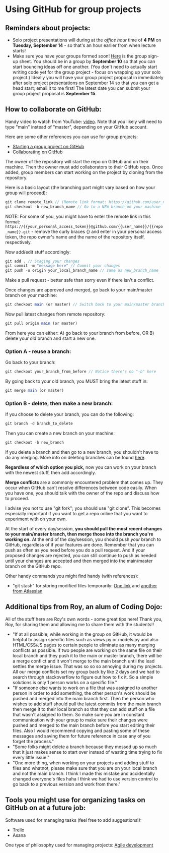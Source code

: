 # Using GitHub for group projects

## Reminders about projects: 

- Solo project presentations will during at the *office hour* time of **4 PM** on **Tuesday, September 14** - so that's an hour earlier from when lecture starts!
- Make sure you have your groups formed soon!  [Here](https://docs.google.com/spreadsheets/d/10uLiNc0ogNn2wdRd6qMr0hQNhLnJzmyQbB4o8Wuey6I/edit#gid=0) is the group sign-up sheet.  You should be in a group by **September 10** so that you can start bouncing ideas off one another.  (You don't need to actually start writing code yet for the group project - focus on wrapping up your solo project.)  Ideally you will have your group project proposal in immediately after solo project presentations on September 14 so that you can get a head start; email it to me first!  The latest date you can submit your group project proposal is **September 15**.

## How to collaborate on GitHub:

Handy video to watch from YouTube: [video](https://www.youtube.com/watch?v=MnUd31TvBoU).  Note that you likely will need to type "main" instead of "master", depending on your GitHub account.

Here are some other references you can use for group projects:
- [Starting a group project on GitHub](https://www.digitalcrafts.com/blog/learn-how-start-new-group-project-github)
- [Collaborating on GitHub](https://www.atlassian.com/git/tutorials/syncing)

The owner of the repository will start the repo on GitHub and on their machine.  Then the owner must add collaborators to their GitHub repo.  Once added, group members can start working on the project by cloning from the repository.

Here is a basic layout (the branching part might vary based on how your group will proceed):
```js
git clone remote_link // (Remote link format: https://github.com/user_name/repo_name.git) - first time only to get a copy of the project
git checkout -b new_branch_name // Go to a NEW branch on your machine
```
NOTE: For some of you, you might have to enter the remote link in this format: `https://{{your_personal_access_token}}@github.com/{{user_name}}/{{repo_name}}.git` - remove the curly braces {} and enter in your personal access token, the repo owner's name and the name of the repository itself, respectively.

Now add/edit stuff accordingly:
```js
git add . // Staging your changes
git commit -m "message here" // Commit your changes
git push -u origin your_local_branch_name // same as new_branch_name
```
Make a pull request - better safe than sorry even if there isn't a conflict.

Once changes are approved and merged, go back to your main/master branch on your machine:
```js
git checkout main (or master) // Switch back to your main/master branch on your machine
```

Now pull latest changes from remote repository:
```js
git pull origin main (or master)
```

From here you can either: A) go back to your branch from before, OR B) delete your old branch and start a new one.

### Option A - reuse a branch:

Go back to your branch:
```js
git checkout your_branch_from_before // Notice there's no "-b" here
```

By going back to your old branch, you MUST bring the latest stuff in:
```js
git merge main (or master)
```

### Option B - delete, then make a new branch:
If you choose to delete your branch, you can do the following:
```js
git branch -d branch_to_delete
```

Then you can create a new branch on your machine:
```js
git checkout -b new_branch
```
If you delete a branch and then go to a new branch, you shouldn't have to do any merging.  More info on deleting branches can be found [here](https://www.git-tower.com/learn/git/faq/delete-local-branch/).

**Regardless of which option you pick,** now you can work on your branch with the newest stuff, then add accordingly.

**Merge conflicts** are a commonly encountered problem that comes up.  They occur when GitHub can't resolve differences between code easily.  When you have one, you should talk with the owner of the repo and discuss how to proceed.

I advise you not to use "git fork"; you should use "git clone".  This becomes especially important if you want to get a repo online that you want to experiment with on your own.

At the start of every day/session, **you should pull the most recent changes to your main/master branch, then merge those into the branch you're working on.**  At the end of the day/session, you should push *your* branch to GitHub, regardless of if your features are done.  Remember that you can push as often as you need before you do a pull request.  And if your proposed changes are rejected, you can still continue to push as needed until your changes are accepted and then merged into the main/master branch on the GitHub repo.

Other handy commands you might find handy (with references):
- "git stash" for storing modified files temporarily: [One link](https://git-scm.com/book/en/v2/Git-Tools-Stashing-and-Cleaning) and [another from Atlassian](https://www.atlassian.com/git/tutorials/saving-changes/git-stash)

## Additional tips from Roy, an alum of Coding Dojo:

All of the stuff here are Roy's own words - some great tips here!  Thank you, Roy, for sharing them and allowing me to share them with the students!!

- "If at all possible, while working in the group on GitHub, it would be helpful to assign specific files such as views.py or models.py and also HTML/CSS/JS pages to certain people to eliminate as many merging conflicts as possible. If two people are working on the same file on their local branch and they push it to the main or master branch, there will be a merge conflict and it won't merge to the main branch until the lead settles the merge issue. That was so so so annoying during my projects. All our merge conflicts set my group back by like 2 days and we had to search through stackoverflow to figure out how to fix it. So a simple solutions is only 1 person works on a specific file."
- "If someone else wants to work on a file that was assigned to another person in order to add something, the other person's work should be pushed and merged into the main branch first. Then the person who wishes to add stuff should pull the latest commits from the main branch then merge it to their local branch so that they can add stuff on a file that wasn't assigned to them. So make sure you are in constant communication with your group to make sure their changes were pushed and merged to the main branch before you start editing their files. Also I would recommend copying and pasting some of these messages and saving them for future reference in case any of you forget the process."
- "Some folks might delete a branch because they messed up so much that it just makes sense to start over instead of wasting time trying to fix every little issue."
- "One more thing, when working on your projects and adding stuff to files and whatnot, please make sure that you are on your local branch and not the main branch. I think I made this mistake and accidentally changed everyone's files haha I think we had to use version control to go back to a previous version and work from there."

## Tools you might use for organizing tasks on GitHub on at a future job:
Software used for managing tasks (feel free to add suggestions!):
- Trello
- Asana

One type of philosophy used for managing projects:
[Agile development](https://agilealliance.org/agile101)